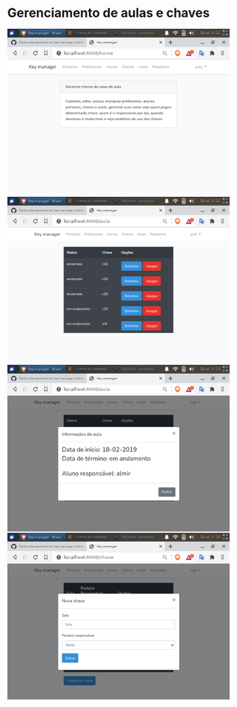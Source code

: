 # Gerenciamento de aulas e chaves

![Alt text](.github/key1.png?raw=true "print")
![Alt text](.github/key2.png?raw=true "print")
![Alt text](.github/key3.png?raw=true "print")
![Alt text](.github/key4.png?raw=true "print")
